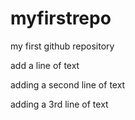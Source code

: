 # myfirstrepo
my first github repository

add a line of text

adding a second line of text

adding a 3rd line of text